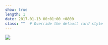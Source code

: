 ```yaml
---
show: true
length: 1
date: 2017-01-13 00:01:00 +0800
class: ""  # Override the default card style
---
```

<div>
<img src="{{ 'assets/images/badges/HKUST-Z.png' | relative_url }}" class="img-fluid rounded" >
</div>